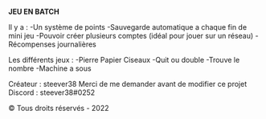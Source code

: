 **JEU EN BATCH**

Il y a :
-Un système de points
-Sauvegarde automatique a chaque fin de mini jeu
-Pouvoir créer plusieurs comptes (idéal pour jouer sur un réseau)
-Récompenses journalières

Les différents jeux :
-Pierre Papier Ciseaux
-Quit ou double
-Trouve le nombre
-Machine a sous


Créateur : steever38
Merci de me demander avant de modifier ce projet
Discord : steever38#0252

© Tous droits réservés - 2022
